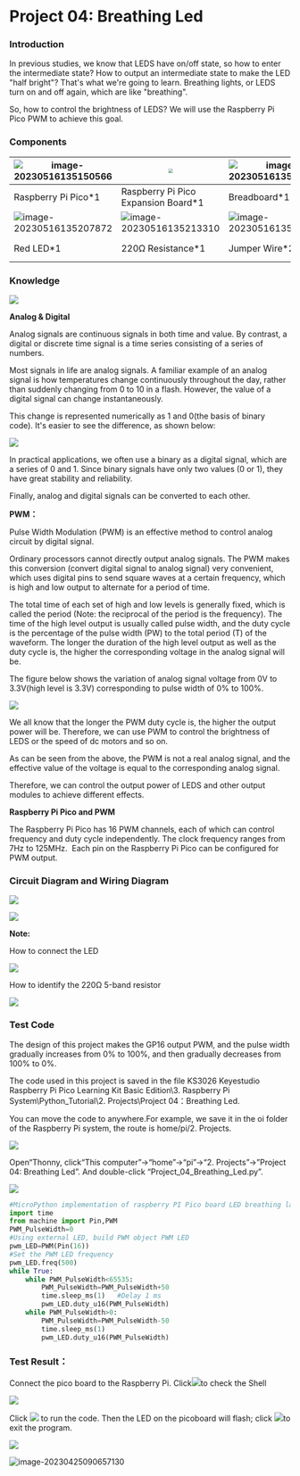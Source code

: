 # Project 04: Breathing Led

### **Introduction**

In previous studies, we know that LEDS have on/off state, so how to enter the intermediate state? How to output an intermediate state to make the LED "half bright"? That's what we're going to learn. Breathing lights, or LEDS turn on and off again, which are like "breathing". 

So, how to control the brightness of LEDS? We will use the Raspberry Pi Pico PWM to achieve this goal.  



### **Components**

| ![image-20230516135150566](media/image-20230516135150566.png) | <img src="media/bbed91c0b45fcafc7e7163bfeabf68f9.png" style="zoom:50%;" /> | ![image-20230516135157409](media/image-20230516135157409.png) ||
| ------------------------------------------------------- | ------------------------------------ | ---------------------- | ---------------------- |
| Raspberry Pi Pico\*1                                    | Raspberry Pi Pico Expansion Board\*1 | Breadboard\*1 |                        |
| ![image-20230516135207872](media/image-20230516135207872.png) |![image-20230516135213310](media/image-20230516135213310.png)|![image-20230516135218781](media/image-20230516135218781.png)|![](media/7dcbd02995be3c142b2f97df7f7c03ce.png)|
| Red LED\*1                                              | 220Ω Resistance\*1                   | Jumper Wire\*2         | USB Cable\*1           |

### **Knowledge**

![](media/6549bdbfd4e7b6b2b341012105d655e8.png)

**Analog & Digital**

Analog signals are continuous signals in both time and value. By contrast, a digital or discrete time signal is a time series consisting of a series of numbers. 

Most signals in life are analog signals. A familiar example of an analog signal is how temperatures change continuously throughout the day, rather than suddenly changing from 0 to 10 in a flash. However, the value of a digital signal can change instantaneously. 

This change is represented numerically as 1 and 0(the basis of binary code). It's easier to see the difference, as shown below:

![](media/4bdf6127e563b453a1fd8953b4ebb277.png)

In practical applications, we often use a binary as a digital signal, which are a series of 0 and 1. Since binary signals have only two values (0 or 1), they have great stability and reliability. 

Finally, analog and digital signals can be converted to each other. 

**PWM：**

Pulse Width Modulation (PWM) is an effective method to control analog circuit by digital signal. 

Ordinary processors cannot directly output analog signals. The PWM makes this conversion (convert digital signal to analog signal) very convenient, which uses digital pins to send square waves at a certain frequency, which is high and low output to alternate for a period of time. 

The total time of each set of high and low levels is generally fixed, which is called the period (Note: the reciprocal of the period is the frequency). The time of the high level output is usually called pulse width, and the duty cycle is the percentage of the pulse width (PW) to the total period (T) of the waveform. The longer the duration of the high level output as well as the duty cycle is, the higher the corresponding voltage in the analog signal will be. 

The figure below shows the variation of analog signal voltage from 0V to 3.3V(high level is 3.3V) corresponding to pulse width of 0% to 100%.  

![](media/a439e1bd8a4578b43b7188c821d58594.jpeg)

We all know that the longer the PWM duty cycle is, the higher the output power will be. Therefore, we can use PWM to control the brightness of LEDS or the speed of dc motors and so on. 

As can be seen from the above, the PWM is not a real analog signal, and the effective value of the voltage is equal to the corresponding analog signal. 

Therefore, we can control the output power of LEDS and other output modules to achieve different effects.

**Raspberry Pi Pico and PWM**

The Raspberry Pi Pico has 16 PWM channels, each of which can control frequency and duty cycle independently. The clock frequency ranges from 7Hz to 125MHz.  Each pin on the Raspberry Pi Pico can be configured for PWM output.  



### **Circuit Diagram and Wiring Diagram**

![](media/cb069d7553d861e3293d8bdbe85bbd05.png)

![](media/898285da10fa9b39e52a02bc68758d27.png)

**Note:**

How to connect the LED

![](media/42ff6f405dfa128593827de5aa03e94b.png)

How to identify the 220Ω 5-band resistor

![](media/55c0199544e9819328f6d5778f10d7d0.png)

### **Test Code**

The design of this project makes the GP16 output PWM, and the pulse width gradually increases from 0% to 100%, and then gradually decreases from 100% to 0%.  

The code used in this project is saved in the file KS3026 Keyestudio Raspberry Pi Pico Learning Kit Basic Edition\3. Raspberry Pi System\Python_Tutorial\2. Projects\Project 04：Breathing Led. 

You can move the code to anywhere.For example, we save it in the oi folder of the Raspberry Pi system, the route is home/pi/2. Projects.

![](media/ae27830403a2f741aa9b725e5324c215.png)

Open“Thonny, click“This computer”→“home”→“pi”→“2. Projects”→”Project 04: Breathing Led”. And double-click “Project\_04\_Breathing\_Led.py”.

![](media/fb732f2603ea6f808c2fda117dd865f8.png)

```python
#MicroPython implementation of raspberry PI Pico board LED breathing lamp program example
import time
from machine import Pin,PWM
PWM_PulseWidth=0
#Using external LED, build PWM object PWM LED
pwm_LED=PWM(Pin(16))
#Set the PWM LED frequency
pwm_LED.freq(500)
while True:
    while PWM_PulseWidth<65535:
        PWM_PulseWidth=PWM_PulseWidth+50
        time.sleep_ms(1)   #Delay 1 ms 
        pwm_LED.duty_u16(PWM_PulseWidth)
    while PWM_PulseWidth>0:
        PWM_PulseWidth=PWM_PulseWidth-50
        time.sleep_ms(1)
        pwm_LED.duty_u16(PWM_PulseWidth)
```



### **Test Result：**

Connect the pico board to the Raspberry Pi. Click![](media/32e03e9d4211e9ef97c1d2b18f05c902.png)to check the Shell

![](media/ac7c042fd7d45662f04395de18f19019.png)

Click ![](media/bb4d9305714a178069d277b20e0934b7.png) to run the code. Then the LED on the picoboard will flash; click ![](media/32e03e9d4211e9ef97c1d2b18f05c902.png)to exit the program.

![](media/9e8a8c744f9d22c8821016ea4b0491ba.png)

![image-20230425090657130](media/image-20230425090657130.png)
